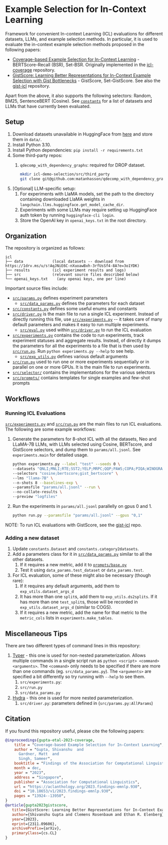 # Example Selection for In-Context Learning

Framework for convenient In-context Learning (ICL) evaluations for different datasets, LLMs, and example selection methods. In particular, it is used to evaluate the in-context example selection methods proposed in the following papers:

- [Coverage-based Example Selection for In-Context Learning](https://arxiv.org/abs/2305.14907) - BERTScore-Recall (BSR), Set-BSR. Originally implemented in the [icl-coverage](https://github.com/Shivanshu-Gupta/icl-coverage) repository.
- [GistScore: Learning Better Representations for In-Context Example Selection with Gist Bottlenecks](https://arxiv.org/abs/2311.09606) - GistScore, Set-GistScore. See also the [gist-icl](https://github.com/Shivanshu-Gupta/gist-icl) repository.

Apart from the above, it also supports the following selectors: Random, BM25, SentenceBERT (Cosine). See [`constants`](src/constants.py) for a list of datasets and LLMs that have currently been evaluated.

## Setup

1. Download datasets unavailable in HuggingFace from [here][icl-datasets] and store them in `data/`.
2. Install Python 3.10.
3. Install Python dependencies: `pip install -r requirements.txt`
4. Some third-party repos:
   1. `qdecomp_with_dependency_graphs`: required for DROP dataset.

      ```bash
      mkdir icl-demo-selection/src/third_party
      git clone git@github.com:matanhasson/qdecomp_with_dependency_graphs.git icl-demo-selection/src/third_party/
      ```
5. [Optional] LLM-specific setup:
   1.  For experiments with LlaMA models, set the path to the directory containing downloaded LlaMA weights in `langchain.llms.huggingface.get_model_cache_dir`.
   2. Experiments with some LLMs may require setting up HuggingFace auth token by running `huggingface-cli login`.
   3. Store the OpenAI key in `openai_keys.txt` in the root directory.

## Organization

The repository is organized as follows:

```plaintext
icl
├── data             (local datasets -- download from https://1drv.ms/u/s!AqJNiE6C-nXuoawBxh-3rfUsSf4-8A?e=3o1YDK)
├── results          (icl experiment results and logs)
├── src              (relevant source files described below)
└── openai_keys.txt    (any openai keys, one per line)
```

Important source files include:

- [`src/params.py`](src/params.py) defines experiment parameters
  - [`src/data_params.py`](src/data_params.py) defines the parameters for each dataset
- [`src/constants.py`](src/constants.py) defines some useful enums and constants
- [`src/driver.py`](src/driver.py) is the main file to run a single ICL experiment. Instead of directly running this file, use [`src/experiments.py`](src/experiments.py) -- it takes care of many default parameters and makes it easy to run multiple experiments.
  - [`src/eval.py`](src/eval.py) used within [`src/driver.py`](src/driver.py) to run the ICL evaluation
- [`src/experiments.py`](src/experiments.py) contains the code to run experiments, track experiment statuses and aggregate results. Instead, of directly it dumps the parameters for all the experiments to a file that is then used by [`src/run.py`](src/run.py). Run `python experiments.py --help` to see help.
  - [`src/exp_utils.py`](src/exp_utils.py) defines various default arguments
- [`src/run.py`](src/run.py) used to run one or more experiments sequentially or in parallel on one or more GPUs. It is the main file to run experiments.
- [`src/selector/`](src/selector/) contains the implementations for the various selectors
- [`src/prompts/`](src/prompts/) contains templates for single examples and few-shot prompts

## Workflows

### Running ICL Evaluations

[`src/experiments.py`](src/experiments.py) and [`src/run.py`](src/run.py) are the main files to run ICL evaluations. The following are some example workflows:

1. Generate the parameters for 8-shot ICL with all the datasets, Neo and LLaMA-7B LLMs, with LLMs selected using Cosine, BERTscore, and GistScore selectors, and dump them to `params/all.jsonl`. See `experiments.main` for detailed usage.

   ```bash
   python experiments.py --label "test" --seeds 0 \
   --datasets "QNLI;MNLI;RTE;SST2;YELP;MRPC;QQP;PAWS;COPA;PIQA;WINOGRANDE;WSC;CMSQA;COLA;COMMONGEN;E2ENLG;DART;SST5;AGNEWS;AESLC;SMCALFLOW_CS;BREAK;MTOP;COGS" \
   --selectors "cosine;bertscore;gist_bertscore" \
   --lms "llama-7B" \
   --n-shots 8 --baselines-exp \
   --paramsfile "params/all.jsonl" --run \
   --no-collate-results \
   --preview "logfiles"
   ```

2. Run the experiments in `params/all.jsonl` parallelly on gpus 0 and 1.

   ```bash
   python run.py --paramsfile "params/all.jsonl" --gpus "0,1"
   ```

NOTE: To run ICL evaluations with GistScore, see the [gist-icl](https://github.com/Shivanshu-Gupta/gist-icl) repo.

### Adding a new dataset

1. Update `constants.Dataset` and `constants.category2datasets`.
2. Add a parameters class for it in [`src/data_params.py`](src/data_params.py) similar to all the other datasets.
    1. If it requires a new metric, add it to [`prompts/base.py`](prompts/base.py)
    2. Test it using `data_params.test_dataset` or `data_params.test`.
3. For ICL evaluation, some of these might also be necessary (though rare):
   1. If it requires any default arguments, add them to `exp_utils.dataset_args_d`
   2. It has more than one `split`s, add them to `exp_utils.ds2splits`. If it has more than one `test_split`s, those will be recorded in `exp_utils.dataset_args_d` (similar to COGS).
   3. If it requires a new metric, add the name for that metric to the `metric_cols` lists in `experiments.make_tables`.

## Miscellaneous Tips

There are two different types of command lines in this repository:
1. [Typer](https://typer.tiangolo.com/) - this one is used for non-nested parameterization. Allows multiple commands in a single script run as `python <script> <command> <arguments>`. The `<command>` only needs to be specified if there are more than one commands (eg. `src/data_params.py`). The `<arguments>` are specified a bit differently so try running with `--help` to see them.
   1. `src/experiments.py`:
   2. `src/run.py`
   3. `src/data_params.py`
2. [Hydra](hydra.cc/) - this one is used for more nested parameterization.
   1. `src/driver.py`: parameters defined in (`src/params.py:AllParams`)

[icl-datasets]: https://1drv.ms/u/s!AqJNiE6C-nXuoawBxh-3rfUsSf4-8A?e=3o1YDK

## Citation

If you found this repository useful, please cite the following papers:

```bibtex
@inproceedings{gupta-etal-2023-coverage,
    title = "Coverage-based Example Selection for In-Context Learning",
    author = "Gupta, Shivanshu  and
      Gardner, Matt  and
      Singh, Sameer",
    booktitle = "Findings of the Association for Computational Linguistics: EMNLP 2023",
    month = dec,
    year = "2023",
    address = "Singapore",
    publisher = "Association for Computational Linguistics",
    url = "https://aclanthology.org/2023.findings-emnlp.930",
    doi = "10.18653/v1/2023.findings-emnlp.930",
    pages = "13924--13950",
}
@article{gupta2023gistscore,
   title={GistScore: Learning Better Representations for In-Context Example Selection with Gist Bottlenecks},
   author={Shivanshu Gupta and Clemens Rosenbaum and Ethan R. Elenberg},
   year={2023},
   eprint={2311.09606},
   archivePrefix={arXiv},
   primaryClass={cs.CL}
}
```
